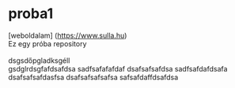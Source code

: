 # proba1
[weboldalam] (https://www.sulla.hu) <br>
Ez egy próba repository <br><br>
dsgsdőpgladksgéll <br> gsdglrdsgfafdsafdsa
sadfsafafafdaf
dsafsafsafdsa
sadfsafdafdsafa
dsafsafsafdasfsa
dsafsafsafsafsa
safsafdaffdsafdsa
